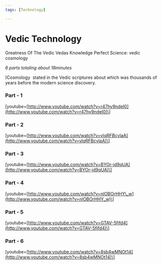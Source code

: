 ```yaml
---
tags: [Technology]

---
```


# Vedic Technology
<!--markdownlint-disable MD013 MD029 MD036 MD024 MD033 MD040 MD042 MD001 MD051 MD025 MD052 MD041-->
Greatness Of The Vedic Vedas Knowledge Perfect Science: vedic cosmology

_6 parts totaling about 18minutes_

)Cosmology  stated in the Vedic scriptures about which was thousands of years before the modern science discovery.

### Part - 1

\[youtube=[http://www.youtube.com/watch?v=r47hy9ndeI0](http://www.youtube.com/watch?v=r47hy9ndeI0)\]

### Part - 2

\[youtube=[http://www.youtube.com/watch?v=vlqRFBcylaA](http://www.youtube.com/watch?v=vlqRFBcylaA)\]

### Part - 3

\[youtube=[http://www.youtube.com/watch?v=BYOr-jd9qUA](http://www.youtube.com/watch?v=BYOr-jd9qUA)\]

### Part - 4

\[youtube=[http://www.youtube.com/watch?v=nlOBOrHHY\_w](http://www.youtube.com/watch?v=nlOBOrHHY_w)\]

### Part - 5

\[youtube=[http://www.youtube.com/watch?v=GTAV-5fjfd4](http://www.youtube.com/watch?v=GTAV-5fjfd4)\]

### Part - 6

\[youtube=[http://www.youtube.com/watch?v=8sb4wMNOt14](http://www.youtube.com/watch?v=8sb4wMNOt14)\]
